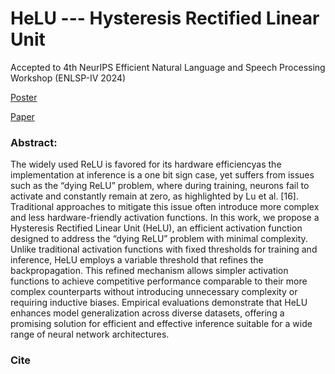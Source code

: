# HeLU --- Hysteresis Rectified Linear Unit
Accepted to 4th NeurIPS Efficient Natural Language and Speech Processing Workshop (ENLSP-IV 2024)

[Poster](https://neurips.cc/virtual/2024/106479)

[Paper](https://proceedings.mlr.press/v262/kimhi24a.html)

### Abstract:
The widely used ReLU is favored for its hardware efficiencyas the implementation at inference is a one bit sign case, yet suffers from
issues such as the “dying ReLU” problem, where during training, neurons fail
to activate and constantly remain at zero, as highlighted by Lu et al. [16]. Traditional approaches to mitigate this issue often introduce more complex and less
hardware-friendly activation functions. In this work, we propose a Hysteresis
Rectified Linear Unit (HeLU), an efficient activation function designed to address
the “dying ReLU” problem with minimal complexity. Unlike traditional activation
functions with fixed thresholds for training and inference, HeLU employs a variable
threshold that refines the backpropagation. This refined mechanism allows simpler
activation functions to achieve competitive performance comparable to their more
complex counterparts without introducing unnecessary complexity or requiring
inductive biases. Empirical evaluations demonstrate that HeLU enhances model
generalization across diverse datasets, offering a promising solution for efficient
and effective inference suitable for a wide range of neural network architectures.

### Cite

